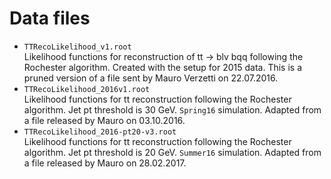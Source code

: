 # Data files

 * `TTRecoLikelihood_v1.root` <br />
   Likelihood functions for reconstruction of tt -> blv bqq following the Rochester algorithm. Created with the setup for 2015 data. This is a pruned version of a file sent by Mauro Verzetti on 22.07.2016.
 * `TTRecoLikelihood_2016v1.root` <br />
   Likelihood functions for tt reconstruction following the Rochester algorithm. Jet pt threshold is 30 GeV. `Spring16` simulation. Adapted from a file released by Mauro on 03.10.2016.
 * `TTRecoLikelihood_2016-pt20-v3.root` <br />
   Likelihood functions for tt reconstruction following the Rochester algorithm. Jet pt threshold is 20 GeV. `Summer16` simulation. Adapted from a file released by Mauro on 28.02.2017.
